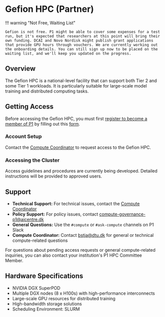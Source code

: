 # Gefion HPC (Partner)

!!! warning "Not Free, Waiting List"

    Gefion is not free. P1 might be able to cover some expenses for a test run, but it's expected that researchers at this point will bring their own funding. DCAI and Novo Nordisk might publish grant applications that provide GPU hours through vouchers. We are currently working out the onboarding details. You can still sign up now to be placed on the waiting list, and we'll keep you updated on the progress.

## Overview
The Gefion HPC is a national-level facility that can support both Tier 2 and some Tier 1 workloads. It is particularly suitable for large-scale model training and distributed computing tasks.

## Getting Access
Before accessing the Gefion HPC, you must first [register to become a member of P1](https://www.aicentre.dk/affiliation) by filling out this [form](https://da.surveymonkey.com/r/P1Affiliation).

### Account Setup

Contact the [Compute Coordinator](mailto:bstja@dtu.dk) to request access to the Gefion HPC.

### Accessing the Cluster
Access guidelines and procedures are currently being developed. Detailed instructions will be provided to approved users.

## Support
- **Technical Support:** For technical issues, contact the [Compute Coordinator](mailto:bstja@dtu.dk)
- **Policy Support:** For policy issues, contact <compute-governance-p1@aicentre.dk>
- **General Questions:** Use the `#compute` or `#ask-compute` channels on P1 Slack
- **Compute Coordinator:** Contact <bstja@dtu.dk> for general or technical compute-related questions

For questions about pending access requests or general compute-related inquiries, you can also contact your institution's P1 HPC Committee Member. 

## Hardware Specifications
- NVIDIA DGX SuperPOD
- Multiple DGX nodes (8 x H100s) with high-performance interconnects
- Large-scale GPU resources for distributed training
- High-bandwidth storage solutions
- Scheduling Environment: SLURM